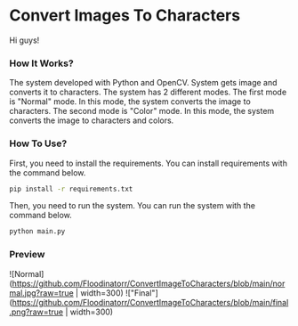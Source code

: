 # Convert Images To Characters

Hi guys!

### How It Works?

The system developed with Python and OpenCV. System gets image and converts it to characters. The system has 2 different modes. The first mode is "Normal" mode. In this mode, the system converts the image to characters. The second mode is "Color" mode. In this mode, the system converts the image to characters and colors.

### How To Use?

First, you need to install the requirements. You can install requirements with the command below.

```bash
pip install -r requirements.txt
```

Then, you need to run the system. You can run the system with the command below.

```bash
python main.py
```

### Preview

![Normal](https://github.com/Floodinatorr/ConvertImageToCharacters/blob/main/normal.jpg?raw=true | width=300) 
!["Final"](https://github.com/Floodinatorr/ConvertImageToCharacters/blob/main/final.png?raw=true | width=300)

